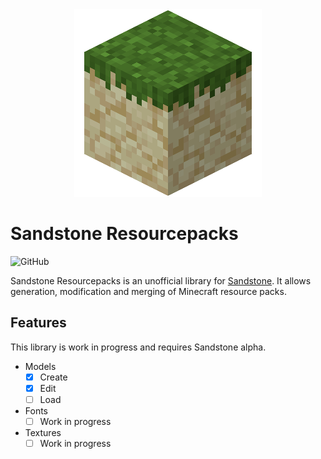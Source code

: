 <div align="center"><img src="./icon.png"/></div>

# Sandstone Resourcepacks

![GitHub](https://img.shields.io/github/license/ColinTimBarndt/sandstone-resourcepacks)

Sandstone Resourcepacks is an unofficial library for [Sandstone]. It allows
generation, modification and merging of Minecraft resource packs.

[Sandstone]: https://github.com/TheMrZZ/sandstone

## Features

This library is work in progress and requires Sandstone alpha.

- Models
  - [x] Create
  - [x] Edit
  - [ ] Load
- Fonts
  - [ ] Work in progress
- Textures
  - [ ] Work in progress